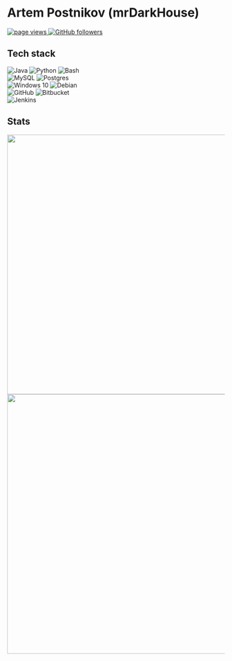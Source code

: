 # Artem Postnikov (mrDarkHouse)
<a href="https://github.com/mrDarkHouse">
  <img src="https://komarev.com/ghpvc/?username=mrDarkHouse&color=blueviolet&style=flat-square" alt="page views" />
</a>
<a href="https://github.com/mrDarkHouse">
  <img alt="GitHub followers" src="https://img.shields.io/github/followers/mrDarkHouse?color=blueviolet&logo=github&style=flat-square">
</a>
 

## Tech stack
![Java](https://img.shields.io/static/v1?style=for-the-badge&logo=java&message=Java&label=&color=007396&labelColor=000000)
<img alt="Python" src="https://img.shields.io/badge/python-%2314354C.svg?style=for-the-badge&logo=python&logoColor=white"/>
![Bash](https://img.shields.io/static/v1?style=for-the-badge&logo=gnu-bash&message=Bash&label=&color=4EAA25&labelColor=000000)
</br>
<img alt="MySQL" src="https://camo.githubusercontent.com/b46e59b09c063a31380646688a68018381767a7a206547c93f896df4643671e9/68747470733a2f2f696d672e736869656c64732e696f2f62616467652f6d7973716c2d2532333030303030662e7376673f7374796c653d666f722d7468652d6261646765266c6f676f3d6d7973716c266c6f676f436f6c6f723d7768697465"/>
<img alt="Postgres" src ="https://img.shields.io/badge/postgres-%23316192.svg?style=for-the-badge&logo=postgresql&logoColor=white"/>
</br>
<img alt="Windows 10" src="https://img.shields.io/badge/Windows-0078D6?style=for-the-badge&logo=windows&logoColor=white" />
<img alt="Debian" src="https://img.shields.io/badge/Debian-D70A53?style=for-the-badge&logo=debian&logoColor=white" />
</br>
<img alt="GitHub" src="https://img.shields.io/badge/github-%23121011.svg?style=for-the-badge&logo=github&logoColor=white"/>
<img alt="Bitbucket" src="https://img.shields.io/badge/bitbucket-%230047B3.svg?style=for-the-badge&logo=bitbucket&logoColor=white"/>
</br>
![Jenkins](https://img.shields.io/static/v1?style=for-the-badge&logo=jenkins&message=Jenkins&label=&color=D24939&labelColor=000000)


## Stats
<!--

[![GitHub stats](https://github-readme-stats.vercel.app/api?username=mrDarkHouse&include_all_commits=true&count_private=true&show_icons=true&line_height=20&theme=midnight-purple)](https://github.com/mrDarkHouse)

[![Wakatime stats](https://github-readme-stats.vercel.app/api/wakatime?username=mrDarkHouse&theme=midnight-purple)](https://wakatime.com/@mrDarkHouse)

[![Top Langs](https://github-readme-stats.vercel.app/api/top-langs/?username=mrDarkHouse&layout=compact&theme=midnight-purple)](https://github.com/mrDarkHouse)
-->

<p align="left">
<a href="https://github.com/mrDarkHouse">
<img width="600em" src="https://github-readme-stats.vercel.app/api?username=mrDarkHouse&include_all_commits=true&count_private=true&show_icons=true&line_height=20&theme=midnight-purple" />
</a>
</br>
<a href="https://wakatime.com/@mrDarkHouse">
<img width="600em" src="https://github-readme-stats.vercel.app/api/wakatime?username=mrDarkHouse&theme=midnight-purple" />
</a>
</p>
<!--
---

## Now listening
[![Spotify](https://spotify-github-profile.vercel.app/api/view?uid=ma9xxfv1bgyeduniz7w7tfn1d&cover_image=true&theme=default)](https://spotify-github-profile.vercel.app/api/view?uid=ma9xxfv1bgyeduniz7w7tfn1d&redirect=true)
-->
